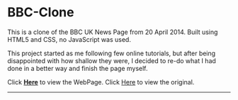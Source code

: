 # BBC-Clone
This is a clone of the BBC UK News Page from 20 April 2014. 
Built using HTML5 and CSS, no JavaScript was used.

This project started as me following few online tutorials, but after being disappointed with how shallow they were, I decided to re-do what I had done in a better way and finish the page myself.

Click <a href="https://f54vnfg.github.io/BBC-Clone/"> <strong>Here</strong></a> to view the WebPage.
Click <a href="https://web.archive.org/web/20140420051805/http://www.bbc.co.uk/news/uk/"> Here</a> to view the original.

-------
